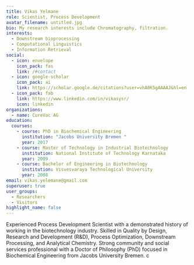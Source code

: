 ```yaml
---
title: Vikas Yelmane
role: Scientist, Process Development
avatar_filename: untitled.jpg
bio: My research interests include Chromatography, filtration.
interests:
  - Downstream bioprocessing
  - Computational Linguistics
  - Information Retrieval
social:
  - icon: envelope
    icon_pack: fas
    link: /#contact
  - icon: google-scholar
    icon_pack: ai
    link: https://scholar.google.de/citations?user=vhA0K5gAAAAJ&hl=en
  - icon_pack: fab
    link: https://www.linkedin.com/in/vikasysr/
    icon: linkedin
organizations:
  - name: CureVac AG
education:
  courses:
    - course: PhD in Biochemical Engineering
      institution: "Jacobs University Bremen "
      year: 2017
    - course: Master of Technology in Industrial Biotechnology
      institution: National Institute of Technology Karnataka
      year: 2009
    - course: Bachelor of Engineering in Biotechnology
      institution: Visvesvaraya Technological University
      year: 2008
email: vikas.yelemane@gmail.com
superuser: true
user_groups:
  - Researchers
  - Visitors
highlight_name: false
---
```

Experienced Process Development Scientist with a demonstrated history of working in the biotechnology industry. Skilled in Quality by Design, Research and Development (R&D), Process Optimization, Downstream Processing, and Analytical Chemistry. Strong community and social services professional with a Doctor of Philosophy (PhD) focused in Biochemical Engineering from Jacobs University Bremen. c